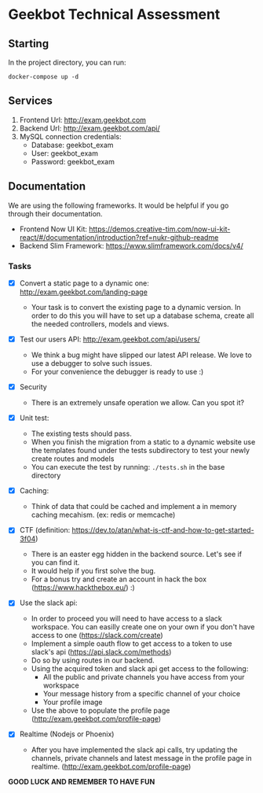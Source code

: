 # Geekbot Technical Assessment

## Starting

In the project directory, you can run:

`docker-compose up -d`

## Services

1. Frontend Url: http://exam.geekbot.com
2. Backend Url: http://exam.geekbot.com/api/
3. MySQL connection credentials: 
	- Database: geekbot_exam
    - User: geekbot_exam
    - Password: geekbot_exam
## Documentation

We are using the following frameworks. It would be helpful if you go through their documentation.

- Frontend Now UI Kit: https://demos.creative-tim.com/now-ui-kit-react/#/documentation/introduction?ref=nukr-github-readme
- Backend Slim Framework: https://www.slimframework.com/docs/v4/

### Tasks

- [X] Convert a static page to a dynamic one: http://exam.geekbot.com/landing-page

    - Your task is to convert the existing page to a dynamic version. In order to do this you will have to set up a
    database schema, create all the needed controllers, models and views.

- [X] Test our users API: http://exam.geekbot.com/api/users/ 

    - We think a bug might have slipped our latest API release. We love to use a debugger to solve such issues.
    - For your convenience the debugger is ready to use :)

- [X] Security
    - There is an extremely unsafe operation we allow. Can you spot it?

- [X] Unit test:

    - The existing tests should pass.
    - When you finish the migration from a static to a dynamic website use the templates found under
    the tests subdirectory to test your newly create routes and models
    - You can execute the test by running: `./tests.sh` in the base directory

- [X] Caching: 

    - Think of data that could be cached and implement a in memory caching mecahism. (ex: redis or memcache)

- [X] CTF (definition: https://dev.to/atan/what-is-ctf-and-how-to-get-started-3f04)

    - There is an easter egg hidden in the backend source. Let's see if you can find it.
    - It would help if you first solve the bug.
    - For a bonus try and create an account in hack the box (https://www.hackthebox.eu/) :)

- [X] Use the slack api:

    - In order to proceed you will need to have access to a slack workspace. You can easilly create one on
    your own if you don't have access to one (https://slack.com/create)
    - Implement a simple oauth flow to get access to a token to use slack's api (https://api.slack.com/methods)
    - Do so by using routes in our backend.
    - Using the acquired token and slack api get access to the following:
        - All the public and private channels you have access from your workspace
        - Your message history from a specific channel of your choice
        - Your profile image
    - Use the above to populate the profile page (http://exam.geekbot.com/profile-page)

- [X] Realtime (Nodejs or Phoenix)

    - After you have implemented the slack api calls, try updating the channels, private channels and
    latest message in the profile page in realtime. (http://exam.geekbot.com/profile-page)


**GOOD LUCK AND REMEMBER TO HAVE FUN**